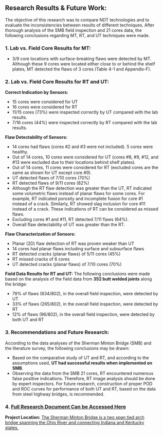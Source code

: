 ## Research Results & Future Work:

The objective of this research was to compare NDT technologies and to evaluate the inconsistencies between results of different techniques. After thorough analysis of the SMB field inspection and 21 cores data, the following conclusions regarding MT, RT, and UT techniques were made.

### 1. Lab vs. Field Core Results for MT:

* 3/9 core locations with surface-breaking flaws were detected by MT. Although these 9 cores were located either close to or behind the shelf plates, MT detected the flaws of 3 cores (Table 4-1 and Appendix-F).

### 2. Lab vs. Field Core Results for RT and UT:

**Correct Indication by Sensors:**
* 15 cores were considered for UT
* 16 cores were considered for RT
* 11/15 cores (73%) were inspected correctly by UT compared with the lab results.
* 7/16 cores (44%) were inspected correctly by RT compared with the lab results.

**Flaw Detectability of Sensors:**
* 14 cores had flaws (cores #2 and #3 were not included). 5 cores were healthy.
* Out of 14 cores, 10 cores were considered for UT (cores #8, #9, #12, and #13 were excluded due to their locations behind shelf plates).
* Out of 14 cores, 11 cores were considered for RT (excluded cores are the same as shown for UT except core #9).
* UT detected flaws of 7/10 cores (70%)
* RT detected flaws of 9/11 cores (82%)
* Although the RT flaw detection was greater than the UT, RT indicated some volumetric flaws instead of planar flaws for some cores. For example, RT indicated porosity and incomplete fusion for core #1 instead of a crack. Similarly, RT showed slag inclusion for core #11 instead of a crack. These indications of RT can be considered as missed flaws.
* Excluding cores #1 and #11, RT detected 7/11 flaws (64%).
* Overall flaw detectability of UT was greater than the RT.

**Flaw Characterization of Sensors:**
* Planar (2D) flaw detection of RT was proven weaker than UT
* 14 cores had planar flaws including surface and subsurface flaws
* RT detected cracks (planar flaws) of 5/11 cores (45%)
* RT missed cracks of 6 cores
* UT detected cracks (planar flaws) of 7/10 cores (70%)

**Field Data Results for RT and UT:**
The following conclusions were made based on the analysis of the field data from **352 butt welded joints** along the bridge:
* 79% of flaws (634/802), in the overall field inspection, were detected by UT
* 33% of flaws (265/802), in the overall field inspection, were detected by RT
* 12% of flaws (96/802), in the overall field inspection, were detected by both UT and RT

### 3. Recommendations and Future Research:

According to the data analyses of the Sherman Minton Bridge (SMB) and the literature survey, the following conclusions may be drawn:
* Based on the comparative study of UT and RT, and according to the assumptions used, **UT had successful results when implemented on SMB**.
* Observing the data from the SMB 21 cores, RT encountered numerous false positive indications. Therefore, RT image analysis should be done by expert inspectors.
For future research, construction of proper POD and ROC curves for performance of both UT and RT, based on the data from steel highway bridges, is recommended.


### 4. [Full Research Document Can be Accessed Here](/pdf/research.pdf)


**Project Location:** [The Sherman Minton Bridge is a two span tied arch bridge spanning the Ohio River and connecting Indiana and Kentucky states.](https://www.google.com/maps/place/Sherman+Minton+Bridge/@38.2787315,-85.8244487,17z/data=!3m1!4b1!4m5!3m4!1s0x88696cf146f65fed:0xec17b638d8fc4378!8m2!3d38.2787315!4d-85.82226) 
